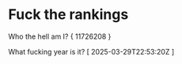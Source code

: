 # Fuck the rankings

Who the hell am I?
{ 11726208 }

What fucking year is it?
[ 2025-03-29T22:53:20Z ]
